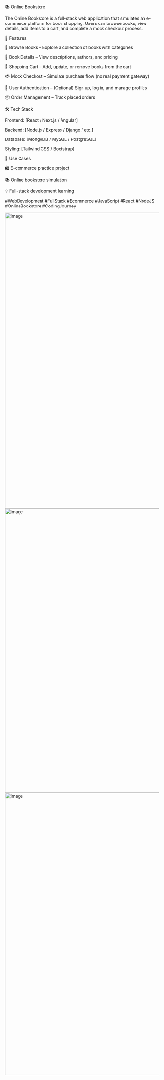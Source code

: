 📚 Online Bookstore

The Online Bookstore is a full-stack web application that simulates an e-commerce platform for book shopping. Users can browse books, view details, add items to a cart, and complete a mock checkout process.

🚀 Features

🔎 Browse Books – Explore a collection of books with categories

📖 Book Details – View descriptions, authors, and pricing

🛒 Shopping Cart – Add, update, or remove books from the cart

💳 Mock Checkout – Simulate purchase flow (no real payment gateway)

👤 User Authentication – (Optional) Sign up, log in, and manage profiles

📦 Order Management – Track placed orders

🛠️ Tech Stack

Frontend: [React / Next.js / Angular]

Backend: [Node.js / Express / Django / etc.]

Database: [MongoDB / MySQL / PostgreSQL]

Styling: [Tailwind CSS / Bootstrap]


📌 Use Cases

🛍️ E-commerce practice project

📚 Online bookstore simulation

💡 Full-stack development learning

#WebDevelopment #FullStack #Ecommerce #JavaScript #React #NodeJS #OnlineBookstore #CodingJourney

<img width="1919" height="967" alt="image" src="https://github.com/user-attachments/assets/53724fd4-befa-4276-a838-1bdd03e6bab2" />

<img width="1908" height="929" alt="image" src="https://github.com/user-attachments/assets/ff9c7125-d0cb-4ee9-b990-ae7eb23b069c" />

<img width="1913" height="923" alt="image" src="https://github.com/user-attachments/assets/ef7bdd6e-7cd6-4bcb-9cd4-88e2163a53d2" />


